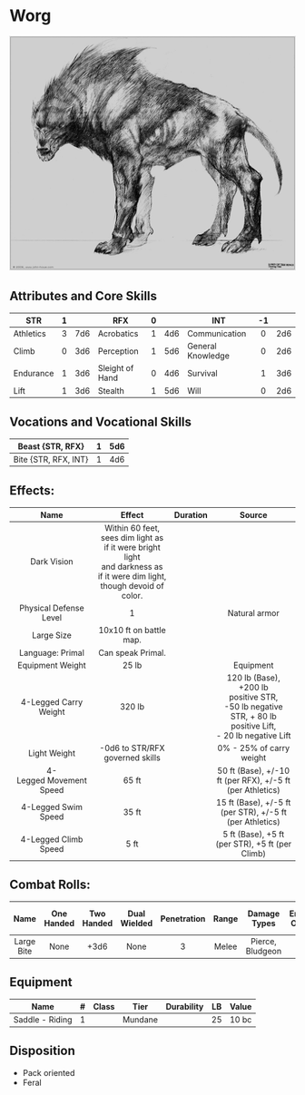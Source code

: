 # Worg

![alt_text](Worg.png)

## Attributes and Core Skills

| STR       | 1 |    | RFX             | 0 |    | INT               | -1 |    |
| --------- | :-: | :-: | --------------- | :-: | :-: | ----------------- | :-: | :-: |
| Athletics | 3 | 7d6 | Acrobatics      | 1 | 4d6 | Communication     | 0 | 2d6 |
| Climb     | 0 | 3d6 | Perception      | 1 | 5d6 | General Knowledge | 0 | 2d6 |
| Endurance | 1 | 3d6 | Sleight of Hand | 0 | 4d6 | Survival          | 1 | 3d6 |
| Lift      | 1 | 3d6 | Stealth         | 1 | 5d6 | Will              | 0 | 2d6 |

## Vocations and Vocational Skills

| Beast {STR, RFX}     | 1 | 5d6 |
| -------------------- | :-: | :-: |
| Bite {STR, RFX, INT} | 1 | 4d6 |

## Effects:

|           Name           |                                                            Effect                                                            | Duration |                                                       Source                                                       |
| :----------------------: | :--------------------------------------------------------------------------------------------------------------------------: | :------: | :-----------------------------------------------------------------------------------------------------------------: |
|       Dark Vision       | Within 60 feet, sees dim light as if it were bright light<br />and darkness as if it were dim light, though devoid of color. |          |                                                                                                                    |
|  Physical Defense Level  |                                                              1                                                              |          |                                                    Natural armor                                                    |
|       Large Size       |                                                   10x10 ft on battle map.                                                   |          |                                                                                                                    |
|     Language: Primal     |                                                      Can speak Primal.                                                      |          |                                                                                                                    |
|     Equipment Weight     |                                                            25 lb                                                            |          |                                                      Equipment                                                      |
|  4-Legged Carry Weight  |                                                            320 lb                                                            |          | 120 lb (Base), +200 lb positive STR,<br />-50 lb negative STR, + 80 lb positive Lift,<br />- 20 lb negative Lift |
|       Light Weight       |                                               -0d6 to STR/RFX governed skills                                               |          |                                              0% - 25% of carry weight                                              |
| 4-Legged Movement Speed |                                                            65 ft                                                            |          |                              50 ft (Base), +/-10 ft (per RFX), +/-5 ft (per Athletics)                              |
|   4-Legged Swim Speed   |                                                            35 ft                                                            |          |                              15 ft (Base), +/-5 ft (per STR), +/-5 ft (per Athletics)                              |
|  4-Legged Climb Speed  |                                                             5 ft                                                             |          |                                   5 ft (Base), +5 ft (per STR), +5 ft (per Climb)                                   |

## Combat Rolls:

|    Name    | One<br />Handed | Two<br />Handed | Dual<br />Wielded | Penetration | Range | Damage<br />Types | Engageable<br />Opponents | Area Of<br />Effect | Resource<br />Class |
| :--------: | :-------------: | :-------------: | :---------------: | :---------: | :---: | :---------------: | :-----------------------: | :-----------------: | :-----------------: |
| Large Bite |      None      |      +3d6      |       None       |      3      | Melee | Pierce, Bludgeon |             1             |                    |                    |

## Equipment

| Name            | # | Class |  Tier  | Durability | LB | Value |
| --------------- | :-: | :---: | :-----: | :--------: | :-: | :---: |
| Saddle - Riding | 1 |      | Mundane |            | 25 | 10 bc |

## Disposition

- Pack oriented
- Feral
